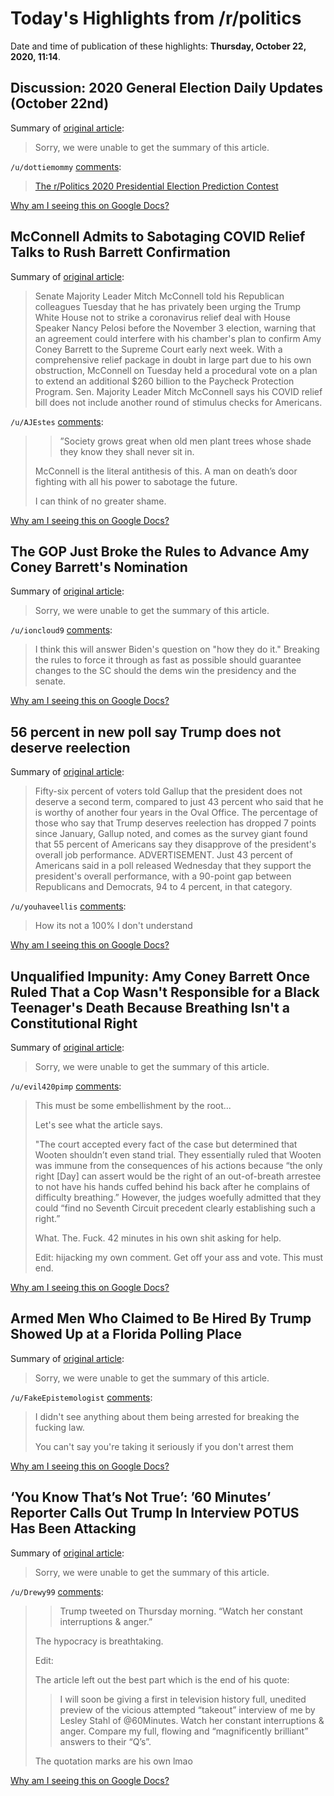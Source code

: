 # Today's Highlights from /r/politics

Date and time of publication of these highlights: **Thursday, October 22, 2020, 11:14**.

## Discussion: 2020 General Election Daily Updates (October 22nd)

Summary of [original article](https://www.reddit.com/live/15oqe3rs08s69/):

> Sorry, we were unable to get the summary of this article.

`/u/dottiemommy` [comments](https://www.reddit.com/r/politics/comments/jfz07g/discussion_2020_general_election_daily_updates/):

> [The r/Politics 2020 Presidential Election Prediction Contest](https://www.reddit.com/r/politics/comments/j9sppy/welcome_to_the_rpolitics_2020_presidential/)

[Why am I seeing this on Google Docs?](https://docs.google.com/document/d/1Dc6We63vOXIZsc0op-Bt4abqkYjXzOigalQqFxmvvbM/edit?usp=sharing)

## McConnell Admits to Sabotaging COVID Relief Talks to Rush Barrett Confirmation

Summary of [original article](https://truthout.org/articles/mcconnell-admits-to-sabotaging-covid-relief-talks-to-rush-barrett-confirmation/):

> Senate Majority Leader Mitch McConnell told his Republican colleagues Tuesday that he has privately been urging the Trump White House not to strike a coronavirus relief deal with House Speaker Nancy Pelosi before the November 3 election, warning that an agreement could interfere with his chamber's plan to confirm Amy Coney Barrett to the Supreme Court early next week. With a comprehensive relief package in doubt in large part due to his own obstruction, McConnell on Tuesday held a procedural vote on a plan to extend an additional $260 billion to the Paycheck Protection Program. Sen. Majority Leader Mitch McConnell says his COVID relief bill does not include another round of stimulus checks for Americans.

`/u/AJEstes` [comments](https://www.reddit.com/r/politics/comments/jfz22v/mcconnell_admits_to_sabotaging_covid_relief_talks/):

> >”Society grows great when old men plant trees whose shade they know they shall never sit in.
> 
> McConnell is the literal antithesis of this. A man on death’s door fighting with all his power to sabotage the future. 
> 
> I can think of no greater shame.

[Why am I seeing this on Google Docs?](https://docs.google.com/document/d/1Dc6We63vOXIZsc0op-Bt4abqkYjXzOigalQqFxmvvbM/edit?usp=sharing)

## The GOP Just Broke the Rules to Advance Amy Coney Barrett's Nomination

Summary of [original article](https://www.vice.com/en/article/z3veve/the-gop-just-broke-the-rules-to-advance-amy-coney-barretts-supreme-court-nomination?utm_source=vicenewsfacebook&fbclid=IwAR2uUviVryEKBFtb5s0-lJftC2qB4XHf_8BZbrtpMU5tG2yjek-sfpZ5N_Q):

> Sorry, we were unable to get the summary of this article.

`/u/ioncloud9` [comments](https://www.reddit.com/r/politics/comments/jg03im/the_gop_just_broke_the_rules_to_advance_amy_coney/):

> I think this will answer Biden's question on "how they do it." Breaking the rules to force it through as fast as possible should guarantee changes to the SC should the dems win the presidency and the senate.

[Why am I seeing this on Google Docs?](https://docs.google.com/document/d/1Dc6We63vOXIZsc0op-Bt4abqkYjXzOigalQqFxmvvbM/edit?usp=sharing)

## 56 percent in new poll say Trump does not deserve reelection

Summary of [original article](https://thehill.com/homenews/campaign/522206-56-percent-in-new-poll-say-trump-does-not-deserve-reelection):

> Fifty-six percent of voters told Gallup that the president does not deserve a second term, compared to just 43 percent who said that he is worthy of another four years in the Oval Office. The percentage of those who say that Trump deserves reelection has dropped 7 points since January, Gallup noted, and comes as the survey giant found that 55 percent of Americans say they disapprove of the president's overall job performance. ADVERTISEMENT. Just 43 percent of Americans said in a poll released Wednesday that they support the president's overall performance, with a 90-point gap between Republicans and Democrats, 94 to 4 percent, in that category.

`/u/youhaveellis` [comments](https://www.reddit.com/r/politics/comments/jfyi2g/56_percent_in_new_poll_say_trump_does_not_deserve/):

> How its not a 100% I don't understand

[Why am I seeing this on Google Docs?](https://docs.google.com/document/d/1Dc6We63vOXIZsc0op-Bt4abqkYjXzOigalQqFxmvvbM/edit?usp=sharing)

## Unqualified Impunity: Amy Coney Barrett Once Ruled That a Cop Wasn't Responsible for a Black Teenager's Death Because Breathing Isn't a Constitutional Right

Summary of [original article](https://www.theroot.com/unqualified-impunity-amy-coney-barrett-once-ruled-that-1845429637):

> Sorry, we were unable to get the summary of this article.

`/u/evil420pimp` [comments](https://www.reddit.com/r/politics/comments/jfyqgz/unqualified_impunity_amy_coney_barrett_once_ruled/):

> This must be some embellishment by the root...
> 
> Let's see what the article says.
> 
> "The court accepted every fact of the case but determined that Wooten shouldn’t even stand trial. They essentially ruled that Wooten was immune from the consequences of his actions because “the only right [Day] can assert would be the right of an out-of-breath arrestee to not have his hands cuffed behind his back after he complains of difficulty breathing.” However, the judges woefully admitted that they could “find no Seventh Circuit precedent clearly establishing such a right.”
> 
> What. The. Fuck. 42 minutes in his own shit asking for help.
> 
> Edit: hijacking my own comment. Get off your ass and vote. This must end.

[Why am I seeing this on Google Docs?](https://docs.google.com/document/d/1Dc6We63vOXIZsc0op-Bt4abqkYjXzOigalQqFxmvvbM/edit?usp=sharing)

## Armed Men Who Claimed to Be Hired By Trump Showed Up at a Florida Polling Place

Summary of [original article](https://www.vice.com/en/article/k7aqaw/armed-men-who-claimed-to-be-hired-by-trump-showed-up-at-a-florida-polling-place):

> Sorry, we were unable to get the summary of this article.

`/u/FakeEpistemologist` [comments](https://www.reddit.com/r/politics/comments/jg0kce/armed_men_who_claimed_to_be_hired_by_trump_showed/):

> I didn't see anything about them being arrested for breaking the fucking law.
> 
> You can't say you're taking it seriously if you don't arrest them

[Why am I seeing this on Google Docs?](https://docs.google.com/document/d/1Dc6We63vOXIZsc0op-Bt4abqkYjXzOigalQqFxmvvbM/edit?usp=sharing)

## ‘You Know That’s Not True’: ’60 Minutes’ Reporter Calls Out Trump In Interview POTUS Has Been Attacking

Summary of [original article](https://talkingpointsmemo.com/news/you-know-thats-not-true-60-minutes-reporter-calls-out-trump):

> Sorry, we were unable to get the summary of this article.

`/u/Drewy99` [comments](https://www.reddit.com/r/politics/comments/jfzcwm/you_know_thats_not_true_60_minutes_reporter_calls/):

> >Trump tweeted on Thursday morning. “Watch her constant interruptions & anger.”
> 
> The hypocracy is breathtaking.
> 
> Edit:
> 
> The article left out the best part which is the end of his quote:
> 
> >I will soon be giving a first in television history full, unedited preview of the vicious attempted “takeout” interview of me by Lesley Stahl of @60Minutes. Watch her constant interruptions & anger. Compare my full, flowing and “magnificently brilliant” answers to their “Q’s”.
> 
> The quotation marks are his own lmao

[Why am I seeing this on Google Docs?](https://docs.google.com/document/d/1Dc6We63vOXIZsc0op-Bt4abqkYjXzOigalQqFxmvvbM/edit?usp=sharing)

